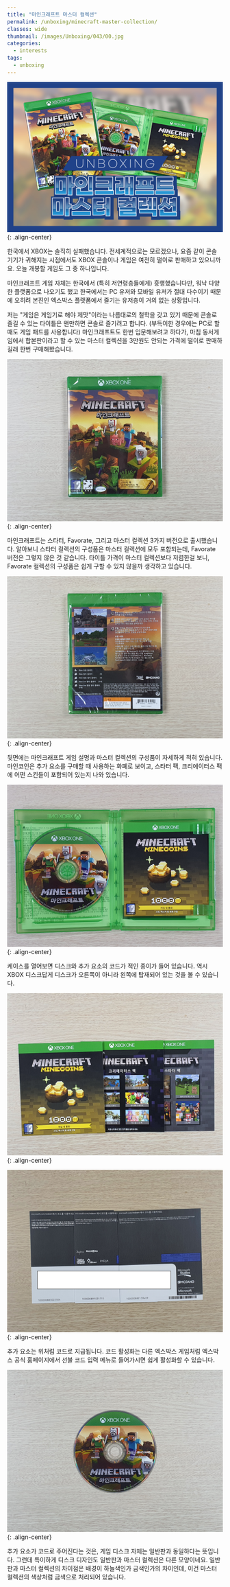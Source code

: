 ```yaml
---
title: "마인크래프트 마스터 컬렉션"
permalink: /unboxing/minecraft-master-collection/
classes: wide
thumbnail: /images/Unboxing/043/00.jpg
categories:
  - interests
tags:
  - unboxing
---
```


![](/images/Unboxing/043/00.jpg){: .align-center}

한국에서 XBOX는 솔직히 실패했습니다. 전세계적으로는 모르겠으나, 요즘 같이 콘솔 기기가 귀해지는 시점에서도 XBOX 콘솔이나 게임은 여전히 떨이로 판매하고 있으니까요. 오늘 개봉할 게임도 그 중 하나입니다.

마인크래프트 게임 자체는 한국에서 (특히 저연령층들에게) 흥행했습니다만, 워낙 다양한 플랫폼으로 나오기도 했고 한국에서는 PC 유저와 모바일 유저가 절대 다수이기 때문에 오히려 본진인 엑스박스 플랫폼에서 즐기는 유저층이 거의 없는 상황입니다.

저는 "게임은 게임기로 해야 제맛"이라는 나름대로의 철학을 갖고 있기 때문에 콘솔로 즐길 수 있는 타이틀은 왠만하면 콘솔로 즐기려고 합니다. (부득이한 경우에는 PC로 할 때도 게임 패드를 사용합니다) 마인크래프트도 한번 입문해보려고 하다가, 마침 동서게임에서 합본판이라고 할 수 있는 마스터 컬렉션을 3만원도 안되는 가격에 떨이로 판매하길래 한번 구매해봤습니다.

![](/images/Unboxing/043/01.jpg){: .align-center}

마인크래프트는 스타터, Favorate, 그리고 마스터 컬렉션 3가지 버전으로 출시했습니다. 알아보니 스타터 컬렉션의 구성품은 마스터 컬렉션에 모두 포함되는데, Favorate 버전은 그렇지 않은 것 같습니다. 타이틀 가격이 마스터 컬렉션보다 저렴한걸 보니, Favorate 컬렉션의 구성품은 쉽게 구할 수 있지 않을까 생각하고 있습니다.

![](/images/Unboxing/043/02.jpg){: .align-center}

뒷면에는 마인크래프트 게임 설명과 마스터 컬렉션의 구성품이 자세하게 적혀 있습니다. 마인코인은 추가 요소를 구매할 때 사용하는 화폐로 보이고, 스타터 팩, 크리에이터스 팩에 어떤 스킨들이 포함되어 있는지 나와 있습니다.

![](/images/Unboxing/043/03.jpg){: .align-center}

케이스를 열어보면 디스크와 추가 요소의 코드가 적인 종이가 들어 있습니다. 역시 XBOX 디스크답게 디스크가 오른쪽이 아니라 왼쪽에 탑재되어 있는 것을 볼 수 있습니다.

![](/images/Unboxing/043/04.jpg){: .align-center}

![](/images/Unboxing/043/05.jpg){: .align-center}

추가 요소는 위처럼 코드로 지급됩니다. 코드 활성화는 다른 엑스박스 게임처럼 엑스박스 공식 홈페이지에서 선불 코드 입력 메뉴로 들어가시면 쉽게 활성화할 수 있습니다.

![](/images/Unboxing/043/06.jpg){: .align-center}

추가 요소가 코드로 주어진다는 것은, 게임 디스크 자체는 일반판과 동일하다는 뜻입니다. 그런데 특이하게 디스크 디자인도 일반판과 마스터 컬렉션은 다른 모양이네요. 일반판과 마스터 컬렉션의 차이점은 배경이 하늘색인가 금색인가의 차이인데, 이건 마스터 컬렉션의 색상처럼 금색으로 처리되어 있습니다.
